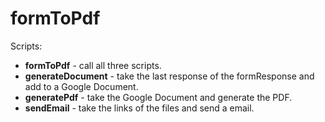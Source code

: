 formToPdf
=============

Scripts:
* __formToPdf__ - call all three scripts.
* __generateDocument__ - take the last response of the formResponse and add to a Google Document.
* __generatePdf__ - take the Google Document and generate the PDF.
* __sendEmail__ - take the links of the files and send a email.
